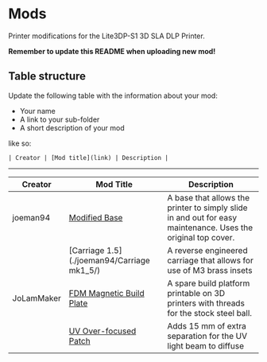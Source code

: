 # Mods

Printer modifications for the Lite3DP-S1 3D SLA DLP Printer.

**Remember to update this README when uploading new mod!**

## Table structure

Update the following table with the information about your mod:

- Your name
- A link to your sub-folder
- A short description of your mod

like so:

`| Creator | [Mod title](link) | Description |`

---

| Creator    | Mod Title                                                        | Description                                                                                                  |
| ---------- | ---------------------------------------------------------------- | ------------------------------------------------------------------------------------------------------------ |
| joeman94   | [Modified Base](./joeman94/Modified_Base/)                       | A base that allows the printer to simply slide in and out for easy maintenance. Uses the original top cover. |
|           | [Carriage 1.5](./joeman94/Carriage mk1_5/)                        | A reverse engineered carriage that allows for use of M3 brass insets
| JoLamMaker | [FDM Magnetic Build Plate](./JoLamMaker/FDM_MagneticBuildPlate/) | A spare build platform printable on 3D printers with threads for the stock steel ball.                       |
|            | [UV Over-focused Patch](./JoLamMaker/UV_OverFocusPatch/)         | Adds 15 mm of extra separation for the UV light beam to diffuse                                              |
